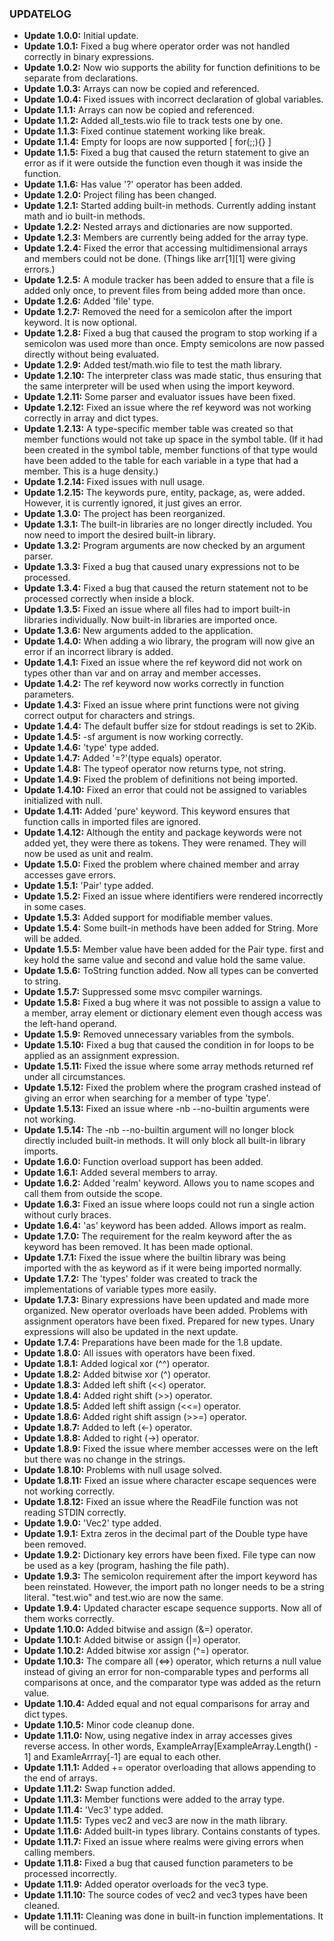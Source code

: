 ### UPDATELOG

- __Update 1.0.0:__ Initial update.
- __Update 1.0.1:__ Fixed a bug where operator order was not handled correctly in binary expressions.
- __Update 1.0.2:__ Now wio supports the ability for function definitions to be separate from declarations.
- __Update 1.0.3:__ Arrays can now be copied and referenced.
- __Update 1.0.4:__ Fixed issues with incorrect declaration of global variables.
- __Update 1.1.1:__ Arrays can now be copied and referenced.
- __Update 1.1.2:__ Added all_tests.wio file to track tests one by one.
- __Update 1.1.3:__ Fixed continue statement working like break.
- __Update 1.1.4:__ Empty for loops are now supported [ for(;;){} ]
- __Update 1.1.5:__ Fixed a bug that caused the return statement to give an error as if it were outside the function even though it was inside the function.
- __Update 1.1.6:__ Has value '?' operator has been added.
- __Update 1.2.0:__ Project filing has been changed.
- __Update 1.2.1:__ Started adding built-in methods. Currently adding instant math and io built-in methods.
- __Update 1.2.2:__ Nested arrays and dictionaries are now supported.
- __Update 1.2.3:__ Members are currently being added for the array type.
- __Update 1.2.4:__ Fixed the error that accessing multidimensional arrays and members could not be done. (Things like arr[1][1] were giving errors.)
- __Update 1.2.5:__ A module tracker has been added to ensure that a file is added only once, to prevent files from being added more than once.
- __Update 1.2.6:__ Added 'file' type.
- __Update 1.2.7:__ Removed the need for a semicolon after the import keyword. It is now optional.
- __Update 1.2.8:__ Fixed a bug that caused the program to stop working if a semicolon was used more than once. Empty semicolons are now passed directly without being evaluated.
- __Update 1.2.9:__ Added test/math.wio file to test the math library.
- __Update 1.2.10:__ The interpreter class was made static, thus ensuring that the same interpreter will be used when using the import keyword.
- __Update 1.2.11:__ Some parser and evaluator issues have been fixed.
- __Update 1.2.12:__ Fixed an issue where the ref keyword was not working correctly in array and dict types.
- __Update 1.2.13:__ A type-specific member table was created so that member functions would not take up space in the symbol table. (If it had been created in the symbol table, member functions of that type would have been added to the table for each variable in a type that had a member. This is a huge density.)
- __Update 1.2.14:__ Fixed issues with null usage.
- __Update 1.2.15:__ The keywords pure, entity, package, as, were added. However, it is currently ignored, it just gives an error.
- __Update 1.3.0:__ The project has been reorganized.
- __Update 1.3.1:__ The built-in libraries are no longer directly included. You now need to import the desired built-in library.
- __Update 1.3.2:__ Program arguments are now checked by an argument parser.
- __Update 1.3.3:__ Fixed a bug that caused unary expressions not to be processed.
- __Update 1.3.4:__ Fixed a bug that caused the return statement not to be processed correctly when inside a block.
- __Update 1.3.5:__ Fixed an issue where all files had to import built-in libraries individually. Now built-in libraries are imported once.
- __Update 1.3.6:__ New arguments added to the application.
- __Update 1.4.0:__ When adding a wio library, the program will now give an error if an incorrect library is added.
- __Update 1.4.1:__ Fixed an issue where the ref keyword did not work on types other than var and on array and member accesses.
- __Update 1.4.2:__ The ref keyword now works correctly in function parameters.
- __Update 1.4.3:__ Fixed an issue where print functions were not giving correct output for characters and strings.
- __Update 1.4.4:__ The default buffer size for stdout readings is set to 2Kib.
- __Update 1.4.5:__ -sf argument is now working correctly.
- __Update 1.4.6:__ 'type' type added.
- __Update 1.4.7:__ Added '=?'(type equals) operator.
- __Update 1.4.8:__ The typeof operator now returns type, not string.
- __Update 1.4.9:__ Fixed the problem of definitions not being imported.
- __Update 1.4.10:__ Fixed an error that could not be assigned to variables initialized with null.
- __Update 1.4.11:__ Added 'pure' keyword. This keyword ensures that function calls in imported files are ignored.
- __Update 1.4.12:__ Although the entity and package keywords were not added yet, they were there as tokens. They were renamed. They will now be used as unit and realm.
- __Update 1.5.0:__ Fixed the problem where chained member and array accesses gave errors.
- __Update 1.5.1:__ 'Pair' type added.
- __Update 1.5.2:__ Fixed an issue where identifiers were rendered incorrectly in some cases.
- __Update 1.5.3:__ Added support for modifiable member values.
- __Update 1.5.4:__ Some built-in methods have been added for String. More will be added.
- __Update 1.5.5:__ Member value have been added for the Pair type. first and key hold the same value and second and value hold the same value.
- __Update 1.5.6:__ ToString function added. Now all types can be converted to string.
- __Update 1.5.7:__ Suppressed some msvc compiler warnings.
- __Update 1.5.8:__ Fixed a bug where it was not possible to assign a value to a member, array  element or dictionary element even though access was the left-hand operand.
- __Update 1.5.9:__ Removed unnecessary variables from the symbols.
- __Update 1.5.10:__ Fixed a bug that caused the condition in for loops to be applied as an assignment expression.
- __Update 1.5.11:__ Fixed the issue where some array methods returned ref under all circumstances.
- __Update 1.5.12:__ Fixed the problem where the program crashed instead of giving an error when searching for a member of type 'type'.
- __Update 1.5.13:__ Fixed an issue where -nb --no-builtin arguments were not working.
- __Update 1.5.14:__ The -nb --no-builtin argument will no longer block directly included built-in methods. It will only block all built-in library imports.
- __Update 1.6.0:__ Function overload support has been added.
- __Update 1.6.1:__ Added several members to array.
- __Update 1.6.2:__ Added 'realm' keyword. Allows you to name scopes and call them from outside the scope.
- __Update 1.6.3:__ Fixed an issue where loops could not run a single action without curly braces.
- __Update 1.6.4:__ 'as' keyword has been added. Allows import as realm.
- __Update 1.7.0:__ The requirement for the realm keyword after the as keyword has been removed. It has been made optional.
- __Update 1.7.1:__ Fixed the issue where the builtin library was being imported with the as keyword as if it were being imported normally.
- __Update 1.7.2:__ The 'types' folder was created to track the implementations of variable types more easily.
- __Update 1.7.3:__ Binary expressions have been updated and made more organized. New operator overloads have been added. Problems with assignment operators have been fixed. Prepared for new types. Unary expressions will also be updated in the next update.
- __Update 1.7.4:__ Preparations have been made for the 1.8 update.
- __Update 1.8.0:__ All issues with operators have been fixed.
- __Update 1.8.1:__ Added logical xor (^^) operator.
- __Update 1.8.2:__ Added bitwise xor (^) operator.
- __Update 1.8.3:__ Added left shift (<<) operator.
- __Update 1.8.4:__ Added right shift (>>) operator.
- __Update 1.8.5:__ Added left shift assign (<<=) operator.
- __Update 1.8.6:__ Added right shift assign (>>=) operator.
- __Update 1.8.7:__ Added to left (<-) operator.
- __Update 1.8.8:__ Added to right (->) operator.
- __Update 1.8.9:__ Fixed the issue where member accesses were on the left but there was no change in the strings.
- __Update 1.8.10:__ Problems with null usage solved.
- __Update 1.8.11:__ Fixed an issue where character escape sequences were not working correctly.
- __Update 1.8.12:__ Fixed an issue where the ReadFile function was not reading STDIN correctly.
- __Update 1.9.0:__ 'Vec2' type added.
- __Update 1.9.1:__ Extra zeros in the decimal part of the Double type have been removed.
- __Update 1.9.2:__ Dictionary key errors have been fixed. File type can now be used as a key (program, hashing the file path).
- __Update 1.9.3:__ The semicolon requirement after the import keyword has been reinstated. However, the import path no longer needs to be a string literal. "test.wio" and test.wio are now the same.
- __Update 1.9.4:__ Updated character escape sequence supports. Now all of them works correctly.
- __Update 1.10.0:__ Added bitwise and assign (&=) operator.
- __Update 1.10.1:__ Added bitwise or assign (|=) operator.
- __Update 1.10.2:__ Added bitwise xor assign (^=) operator.
- __Update 1.10.3:__ The compare all (<=>) operator, which returns a null value instead of giving an error for non-comparable types and performs all comparisons at once, and the comparator type was added as the return value.
- __Update 1.10.4:__ Added equal and not equal comparisons for array and dict types.
- __Update 1.10.5:__ Minor code cleanup done.
- __Update 1.11.0:__ Now, using negative index in array accesses gives reverse access. In other words, ExampleArray[ExampleArray.Length() - 1] and ExamleArrray[-1] are equal to each other.
- __Update 1.11.1:__ Added += operator overloading that allows appending to the end of arrays.
- __Update 1.11.2:__ Swap function added.
- __Update 1.11.3:__ Member functions were added to the array type.
- __Update 1.11.4:__ 'Vec3' type added.
- __Update 1.11.5:__ Types vec2 and vec3 are now in the math library.
- __Update 1.11.6:__ Added built-in types library. Contains constants of types.
- __Update 1.11.7:__ Fixed an issue where realms were giving errors when calling members.
- __Update 1.11.8:__ Fixed a bug that caused function parameters to be processed incorrectly.
- __Update 1.11.9:__ Added operator overloads for the vec3 type.
- __Update 1.11.10:__ The source codes of vec2 and vec3 types have been cleaned.
- __Update 1.11.11:__ Cleaning was done in built-in function implementations. It will be continued.